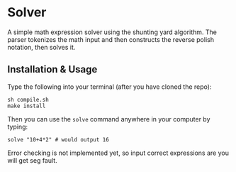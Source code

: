 # Solver
A simple math expression solver using the shunting yard algorithm. The parser tokenizes the math input and then constructs the reverse polish notation, then solves it.

## Installation & Usage
Type the following into your terminal (after you have cloned the repo):
```shell
sh compile.sh
make install
```
Then you can use the `solve` command anywhere in your computer by typing:
```shell
solve "10+4*2" # would output 16
```

Error checking is not implemented yet, so input correct expressions are you will get seg fault.